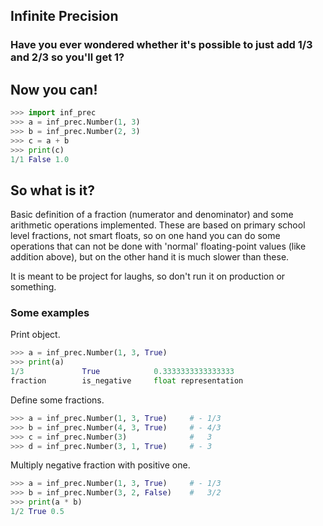 ## Infinite Precision

### Have you ever wondered whether it's possible to just add 1/3 and 2/3 so you'll get 1?

## Now you can!

```Python
>>> import inf_prec
>>> a = inf_prec.Number(1, 3)
>>> b = inf_prec.Number(2, 3)
>>> c = a + b
>>> print(c)
1/1 False 1.0
```

## So what is it?

Basic definition of a fraction (numerator and denominator) and some arithmetic operations implemented. These are based on primary school level fractions, not smart floats, so on one hand you can do some operations that can not be done with 'normal' floating-point values (like addition above), but on the other hand it is much slower than these.

It is meant to be project for laughs, so don't run it on production or something.

### Some examples

Print object.
```Python
>>> a = inf_prec.Number(1, 3, True)
>>> print(a)
1/3             True            0.3333333333333333
fraction        is_negative     float representation
```

Define some fractions.
```Python
>>> a = inf_prec.Number(1, 3, True)     # - 1/3
>>> b = inf_prec.Number(4, 3, True)     # - 4/3
>>> c = inf_prec.Number(3)              #   3
>>> d = inf_prec.Number(3, 1, True)     # - 3
```

Multiply negative fraction with positive one.
```Python
>>> a = inf_prec.Number(1, 3, True)     # - 1/3
>>> b = inf_prec.Number(3, 2, False)    #   3/2
>>> print(a * b)
1/2 True 0.5
```

